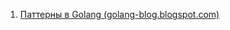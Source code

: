 1. [Паттерны в Golang (golang-blog.blogspot.com)](https://golang-blog.blogspot.com/2019/11/golang-patterns-list.html)
